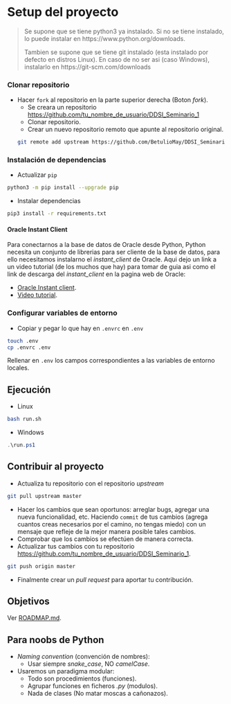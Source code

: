 # Setup del proyecto

<blockquote>
	<p>Se supone que se tiene python3 ya instalado. Si no se tiene instalado, lo puede instalar en https://www.python.org/downloads.</p>
	<p>Tambien se supone que se tiene git instalado (esta instalado por defecto en distros Linux). En caso de no ser asi (caso Windows), instalarlo en https://git-scm.com/downloads</p>
</blockquote>

### Clonar repositorio

- Hacer `fork` al repositorio en la parte superior derecha (Boton _fork_).
	- Se creara un repositorio https://github.com/tu_nombre_de_usuario/DDSI_Seminario_1
	- Clonar repositorio.
	- Crear un nuevo repositorio remoto que apunte al repositorio original.
	```bash
	git remote add upstream https://github.com/BetulioMay/DDSI_Seminario_1
	```

### Instalación de dependencias

- Actualizar `pip`
```bash
python3 -m pip install --upgrade pip
```

- Instalar dependencias
```bash
pip3 install -r requirements.txt
```

#### Oracle Instant Client
Para conectarnos a la base de datos de Oracle desde Python, Python necesita un conjunto de librerias para ser cliente de la base de datos, para ello necesitamos instalarno el _instant_client_ de Oracle. Aqui dejo un link a un video tutorial (de los muchos que hay) para tomar de guia asi como el link de descarga del _instant_client_ en la pagina web de Oracle:
- [Oracle Instant client](https://www.oracle.com/database/technologies/instant-client/downloads.html).
- [Video tutorial](https://www.youtube.com/watch?v=v0TkfVFGO5c).

### Configurar variables de entorno

- Copiar y pegar lo que hay en `.envrc` en `.env`
```bash
touch .env
cp .envrc .env
```

Rellenar en `.env` los campos correspondientes a las variables de entorno locales.

## Ejecución

- Linux
```bash
bash run.sh
```
- Windows
```powershell
.\run.ps1
```

## Contribuir al proyecto

- Actualiza tu repositorio con el repositorio _upstream_
```bash
git pull upstream master
```
- Hacer los cambios que sean oportunos: arreglar bugs, agregar una nueva funcionalidad, etc. Haciendo `commit` de tus cambios (agrega cuantos creas necesarios por el camino, no tengas miedo) con un mensaje que refleje de la mejor manera posible tales cambios.
- Comprobar que los cambios se efectúen de manera correcta.
- Actualizar tus cambios con tu repositorio https://github.com/tu_nombre_de_usuario/DDSI_Seminario_1.
```bash
git push origin master
```
- Finalmente crear un _pull request_ para aportar tu contribución.

## Objetivos
Ver [ROADMAP.md](https://github.com/BetulioMay/DDSI_Seminario_1/blob/master/ROADMAP.md).

## Para noobs de Python
- _Naming convention_ (convención de nombres):
	- Usar siempre _snake_case_, NO _camelCase_.
- Usaremos un paradigma modular:
	- Todo son procedimientos (funciones).
	- Agrupar funciones en ficheros _.py_ (modulos).
	- Nada de clases (No matar moscas a cañonazos).
